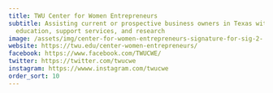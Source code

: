 ```yaml
---
title: TWU Center for Women Entrepreneurs
subtitle: Assisting current or prospective business owners in Texas with
  education, support services, and research
image: /assets/img/center-for-women-entrepreneurs-signature-for-sig-2-.jpg
website: https://twu.edu/center-women-entrepreneurs/
facebook: https://www.facebook.com/TWUCWE/
twitter: https://twitter.com/twucwe
instagram: https://wwww.instagram.com/twucwe
order_sort: 10
---
```

